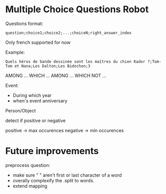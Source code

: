 

# Multiple Choice Questions Robot

Questions format:

```
question;choice1;choice2;...;choiceN;right_answer_index
```


Only french supported for now

Example:

```
Quels héros de bande dessinée sont les maîtres du chien Kador ?;Tom-Tom et Nana;Les Dalton;Les Bidochon;3
```

AMONG ... WHICH ...
AMONG ... WHICH NOT ...

Event:
- During which year
- when's event anniversary

Person/Object


detect if positive or negative

positive -> max occurences
negative -> min occurences


# Future improvements

preprocess question:
- make sure " " aren't first or last character of a word
- overally complexify the .split to words.
- extend mapping
